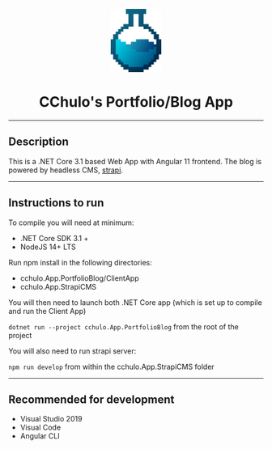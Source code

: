 <p align="center">
  <img src="cchulo.App.PortfolioBlog/ClientApp/src/assets/svg-icons/logo-styled-gradient.svg" width="100" />
</p>

<center>
 <h1>CChulo's Portfolio/Blog App</h1>
</center>

---
## Description

This is a .NET Core 3.1 based Web App with Angular 11 frontend. The blog is powered by headless CMS, [strapi](https://strapi.io).


---

## Instructions to run

To compile you will need at minimum:

- .NET Core SDK 3.1 +
- NodeJS 14+ LTS

Run npm install in the following directories:

- cchulo.App.PortfolioBlog/ClientApp
- cchulo.App.StrapiCMS

You will then need to launch both .NET Core app (which is set up to compile and run the Client App)

`dotnet run --project cchulo.App.PortfolioBlog` from the root of the project

You will also need to run strapi server:

`npm run develop` from within the cchulo.App.StrapiCMS folder

---

## Recommended for development

- Visual Studio 2019
- Visual Code
- Angular CLI
